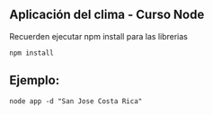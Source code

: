 ## Aplicación del clima - Curso Node

Recuerden ejecutar npm install para las librerias

```
npm install

```

## Ejemplo:

`````
node app -d "San Jose Costa Rica"

`````
